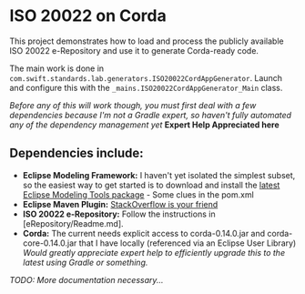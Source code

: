 # ISO 20022 on Corda
This project demonstrates how to load and process the publicly available ISO 20022 e-Repository and use it to generate Corda-ready code.

The main work is done in `com.swift.standards.lab.generators.ISO20022CordAppGenerator`. Launch and configure this with the `_mains.ISO20022CordAppGenerator_Main` class.

_Before any of this will work though, you must first deal with a few dependencies because I'm not a Gradle expert, so haven't fully automated any of the dependency management yet_ **Expert Help Appreciated here**

## Dependencies include:
- **Eclipse Modeling Framework:** I haven't yet isolated the simplest subset, so the easiest way to get started is to download and install the [latest Eclipse Modeling Tools package](https://www.eclipse.org/downloads/packages/eclipse-modeling-tools/keplersr2) - Some clues in the pom.xml
- **Eclipse Maven Plugin:** [StackOverflow is your friend](https://stackoverflow.com/questions/8620127/maven-in-eclipse-step-by-step-installation)
- **ISO 20022 e-Repository:** Follow the instructions in [eRepository/Readme.md].
- **Corda:** The current needs explicit access to corda-0.14.0.jar and corda-core-0.14.0.jar that I have locally (referenced via an Eclipse User Library) _Would greatly appreciate expert help to efficiently upgrade this to the latest using Gradle or something._

_TODO: More documentation necessary..._